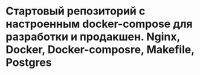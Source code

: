 # Cтартовый репозиторий с настроенным docker-compose для разработки и продакшен. Nginx, Docker, Docker-composre, Makefile, Postgres
